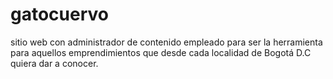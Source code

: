 # gatocuervo
sitio web con administrador de contenido empleado para ser la herramienta para aquellos emprendimientos que desde cada localidad de Bogotá D.C quiera dar a conocer.
